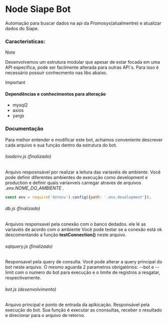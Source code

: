# Node Siape Bot
Automação para buscar dados na api da Promosys(atualmentre) e atualizar dados do Siape.
### Caracteristicas:
> [!NOTE]
> Desenvolvemos um estrutura modular que apesar de estar focada em uma API específica, pode ser facilmente alterada para outras API´s. Para isso é necessário possuir conhecmento nas libs abaixo.


> [!IMPORTANT]
> #### Dependências e conhecimentos para alteração
> * mysql2
> * axios
> * yargs


### Documentação
Para melhor entender e modificar este bot, achamos conveniente descrever cada arquivo e sua função dentro da estrutura do bot.

###### loadenv.js (finalizado)
Arquivo resposnsável por realizar a leitura das variavéis de ambiente. Você pode definir diferentes ambientes de execução como development e production e definir quais variavveis carregar atraves de arquivos  _.env.NOME_DO_AMBIENTE_ .
    
~~~ javascript
const env = require('dotenv').config({path: '.env.development'});
~~~~

###### db.js (finalizado)
Arquivos responsavel pela conexão com o banco dedados. ele lé as variavéis de acordo com o ambiente Você pode testar se a conexão está ok descomentando a função __testConnection()__ neste arquivo.

###### sqlquery.js (finalizado)
Responsavel pela query de consulta. Você pode alterar a query principal do bot neste arquivo. O mesmo aguarda 2 parametros obrigatórios:
--bot e --limit com o numero do bot para execução e o limite de registros a resgatar, respectivamente.

###### bot.js (desenvolvimento)
Arquivo principal e ponto de entrada da aplkicação. Responsável pela execução do bot. Sua função é executar as cnonsultas, receber o resultado e direcionar para o arquivo de retorno.